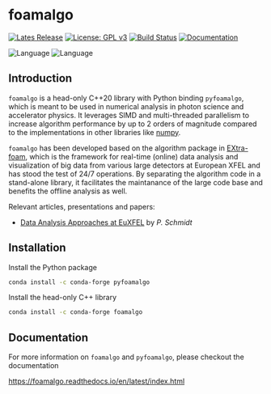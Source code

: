 foamalgo
========

[![Lates Release](https://img.shields.io/github/v/release/zhujun98/foamalgo)](https://github.com/zhujun98/foamalgo/releases)
[![License: GPL v3](https://img.shields.io/badge/License-GPLv3-blue.svg)](https://www.gnu.org/licenses/gpl-3.0)
[![Build Status](https://dev.azure.com/zhujun981661/zhujun981661/_apis/build/status/zhujun98.foamalgo?branchName=master)](https://dev.azure.com/zhujun981661/zhujun981661/_build/latest?definitionId=2&branchName=master)
[![Documentation](https://img.shields.io/readthedocs/foamalgo)](https://foamalgo.readthedocs.io/en/latest/)

![Language](https://img.shields.io/badge/language-c++-red)
![Language](https://img.shields.io/badge/language-python-blue)


## Introduction

`foamalgo` is a head-only C++20 library with Python binding `pyfoamalgo`, 
which is meant to be used in numerical analysis in photon science and 
accelerator physics. It leverages SIMD and multi-threaded parallelism
to increase algorithm performance by up to 2 orders of magnitude compared to 
the implementations in other libraries like [numpy](https://numpy.org/).

`foamalgo` has been developed based on the algorithm package in [EXtra-foam](https://github.com/European-XFEL/EXtra-foam),
which is the framework for real-time (online) data analysis and visualization 
of big data from various large detectors at European XFEL and has stood 
the test of 24/7 operations. By separating the algorithm code in a 
stand-alone library, it facilitates the maintanance of the large code base
and benefits the offline analysis as well.

Relevant articles, presentations and papers:

- [Data Analysis Approaches at EuXFEL](https://indico.cern.ch/event/881752/)  by *P. Schmidt*

## Installation

Install the Python package

```sh
conda install -c conda-forge pyfoamalgo
```

Install the head-only C++ library

```sh
conda install -c conda-forge foamalgo
```

## Documentation

For more information on `foamalgo` and `pyfoamalgo`, please checkout the documentation

https://foamalgo.readthedocs.io/en/latest/index.html
